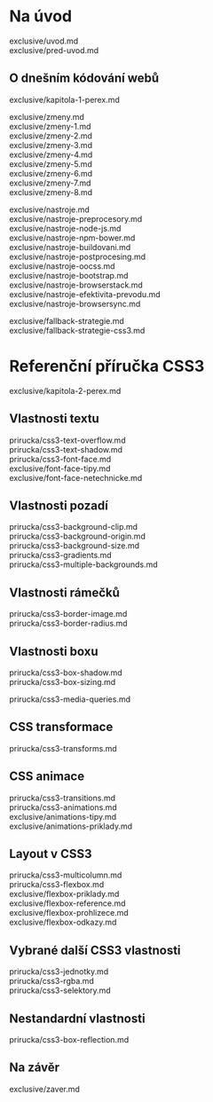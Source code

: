 # Na úvod

exclusive/uvod.md  
exclusive/pred-uvod.md

## O dnešním kódování webů

exclusive/kapitola-1-perex.md

exclusive/zmeny.md  
exclusive/zmeny-1.md  
exclusive/zmeny-2.md  
exclusive/zmeny-3.md  
exclusive/zmeny-4.md  
exclusive/zmeny-5.md  
exclusive/zmeny-6.md  
exclusive/zmeny-7.md  
exclusive/zmeny-8.md

exclusive/nastroje.md  
exclusive/nastroje-preprocesory.md  
exclusive/nastroje-node-js.md  
exclusive/nastroje-npm-bower.md  
exclusive/nastroje-buildovani.md  
exclusive/nastroje-postprocesing.md  
exclusive/nastroje-oocss.md  
exclusive/nastroje-bootstrap.md  
exclusive/nastroje-browserstack.md  
exclusive/nastroje-efektivita-prevodu.md  
exclusive/nastroje-browsersync.md  

exclusive/fallback-strategie.md  
exclusive/fallback-strategie-css3.md  


# Referenční příručka CSS3

exclusive/kapitola-2-perex.md

## Vlastnosti textu

prirucka/css3-text-overflow.md  
prirucka/css3-text-shadow.md  
prirucka/css3-font-face.md  
exclusive/font-face-tipy.md  
exclusive/font-face-netechnicke.md


## Vlastnosti pozadí

prirucka/css3-background-clip.md  
prirucka/css3-background-origin.md  
prirucka/css3-background-size.md  
prirucka/css3-gradients.md  
prirucka/css3-multiple-backgrounds.md


## Vlastnosti rámečků

prirucka/css3-border-image.md  
prirucka/css3-border-radius.md  


## Vlastnosti boxu

prirucka/css3-box-shadow.md  
prirucka/css3-box-sizing.md  


prirucka/css3-media-queries.md  


## CSS transformace

prirucka/css3-transforms.md  


## CSS animace

prirucka/css3-transitions.md  
prirucka/css3-animations.md  
exclusive/animations-tipy.md  
exclusive/animations-priklady.md  


## Layout v CSS3
 
prirucka/css3-multicolumn.md  
prirucka/css3-flexbox.md  
exclusive/flexbox-priklady.md  
exclusive/flexbox-reference.md  
exclusive/flexbox-prohlizece.md  
exclusive/flexbox-odkazy.md


## Vybrané další CSS3 vlastnosti

prirucka/css3-jednotky.md  
prirucka/css3-rgba.md  
prirucka/css3-selektory.md  


## Nestandardní vlastnosti

prirucka/css3-box-reflection.md  


## Na závěr

exclusive/zaver.md

